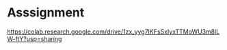 # Asssignment
https://colab.research.google.com/drive/1zx_yyg7IKFsSxIyxTTMoWU3m8lLW-ftY?usp=sharing
